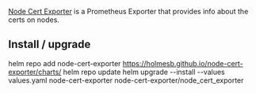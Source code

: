 [Node Cert Exporter](https://github.com/amimof/node_cert_exporter) is a Prometheus Exporter that provides info about 
the certs on nodes.  

## Install / upgrade
helm repo add node-cert-exporter https://holmesb.github.io/node-cert-exporter/charts/
helm repo update
helm upgrade --install --values values.yaml node-cert-exporter node-cert-exporter/node_cert_exporter
